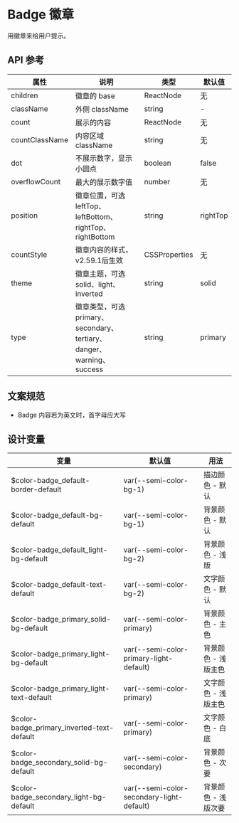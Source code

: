 # Badge 徽章

用徽章来给用户提示。

## API 参考

| 属性           | 说明 | 类型 | 默认值 |
| -------------- | ---- | ---- | ------ |
| children       | 徽章的 base | ReactNode | 无 |
| className      | 外侧 className | string | - |
| count          | 展示的内容 | ReactNode | 无 |
| countClassName | 内容区域 className | string | 无 |
| dot            | 不展示数字，显示小圆点 | boolean | false |
| overflowCount  | 最大的展示数字值 | number | 无 |
| position       | 徽章位置，可选 leftTop、leftBottom、rightTop、rightBottom | string | rightTop |
| countStyle     | 徽章内容的样式，v2.59.1后生效 | CSSProperties | 无 |
| theme          | 徽章主题，可选 solid、light、inverted | string | solid |
| type           | 徽章类型，可选 primary、secondary、tertiary、danger、warning、success | string | primary |

## 文案规范

- Badge 内容若为英文时，首字母应大写

## 设计变量

| 变量 | 默认值 | 用法 |
| ---- | ------ | ---- |
| $color-badge_default-border-default | var(--semi-color-bg-1) | 描边颜色 - 默认 |
| $color-badge_default-bg-default | var(--semi-color-bg-1) | 背景颜色 - 默认 |
| $color-badge_default_light-bg-default | var(--semi-color-bg-2) | 背景颜色 - 浅版 |
| $color-badge_default-text-default | var(--semi-color-bg-2) | 文字颜色 - 默认 |
| $color-badge_primary_solid-bg-default | var(--semi-color-primary) | 背景颜色 - 主色 |
| $color-badge_primary_light-bg-default | var(--semi-color-primary-light-default) | 背景颜色 - 浅版主色 |
| $color-badge_primary_light-text-default | var(--semi-color-primary) | 文字颜色 - 浅版主色 |
| $color-badge_primary_inverted-text-default | var(--semi-color-primary) | 文字颜色 - 白底 |
| $color-badge_secondary_solid-bg-default | var(--semi-color-secondary) | 背景颜色 - 次要 |
| $color-badge_secondary_light-bg-default | var(--semi-color-secondary-light-default) | 背景颜色 - 浅版次要 |
